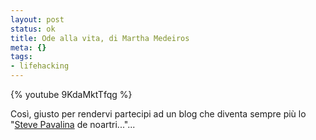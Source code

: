 ```yaml
--- 
layout: post
status: ok
title: Ode alla vita, di Martha Medeiros
meta: {}
tags: 
- lifehacking
---
```

{% youtube 9KdaMktTfqg %} 
  
Così, giusto per rendervi partecipi ad un blog che diventa sempre più lo "[Steve Pavalina](http://www.stevepavlina.com/blog/) de noartri..."... 
